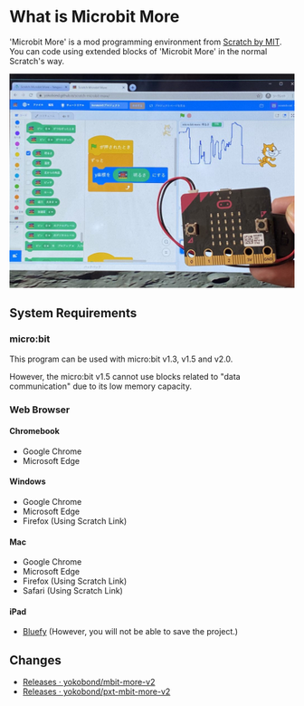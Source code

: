 # What is Microbit More

'Microbit More' is a mod programming environment from [Scratch by MIT](https://scratch.mit.edu/).
      You can code using extended blocks of 'Microbit More' in the normal Scratch's way.

![](microbit_more-microbit_light-1024x768.jpg ':size=400')

[](https://www.youtube.com/embed/etjPQkMToK8 ':include :type=iframe width=100% height=400px')

## System Requirements

### micro:bit

This program can be used with micro:bit v1.3, v1.5 and v2.0.

However, the micro:bit v1.5 cannot use blocks related to "data communication" due to its low memory capacity.

### Web Browser

#### Chromebook
- Google Chrome
- Microsoft Edge

#### Windows
- Google Chrome
- Microsoft Edge
- Firefox (Using Scratch Link)

#### Mac
- Google Chrome
- Microsoft Edge
- Firefox (Using Scratch Link)
- Safari (Using Scratch Link)

#### iPad
- [Bluefy](https://apps.apple.com/jp/app/bluefy-web-ble-browser/id1492822055) (However, you will not be able to save the project.)

## Changes

- [Releases · yokobond/mbit-more-v2](https://github.com/yokobond/mbit-more-v2/releases)
- [Releases · yokobond/pxt-mbit-more-v2](https://github.com/yokobond/pxt-mbit-more-v2/releases)